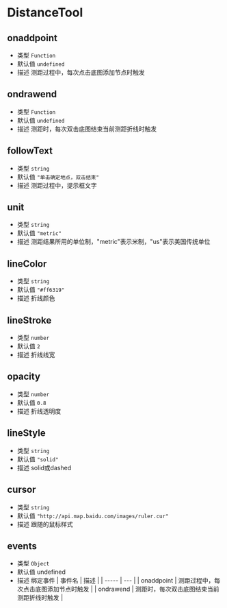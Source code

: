 # DistanceTool

## onaddpoint
* 类型 `Function`
* 默认值 `undefined`
* 描述 测距过程中，每次点击底图添加节点时触发

## ondrawend
* 类型 `Function`
* 默认值 `undefined`
* 描述 测距时，每次双击底图结束当前测距折线时触发

## followText
* 类型 `string`
* 默认值 `"单击确定地点，双击结束"`
* 描述 测距过程中，提示框文字

## unit
* 类型 `string`
* 默认值 `"metric"`
* 描述 测距结果所用的单位制，"metric"表示米制，"us"表示美国传统单位

## lineColor
* 类型 `string`
* 默认值 `"#ff6319"`
* 描述 折线颜色

## lineStroke
* 类型 `number`
* 默认值 `2`
* 描述 折线线宽

## opacity
* 类型 `number`
* 默认值 `0.8`
* 描述 折线透明度

## lineStyle
* 类型 `string`
* 默认值 `"solid"`
* 描述 solid或dashed

## cursor
* 类型 `string`
* 默认值 `"http://api.map.baidu.com/images/ruler.cur"`
* 描述 跟随的鼠标样式

## events
* 类型 `Object`
* 默认值 undefined
* 描述 绑定事件
| 事件名 | 描述 |
| ----- | --- |
| onaddpoint | 测距过程中，每次点击底图添加节点时触发 |
| ondrawend | 测距时，每次双击底图结束当前测距折线时触发 |